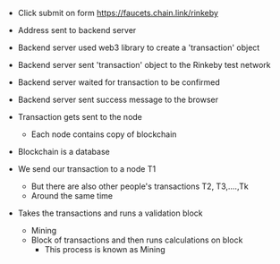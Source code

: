 - Click submit on form https://faucets.chain.link/rinkeby
- Address sent to backend server
- Backend server used web3 library to create a 'transaction' object
- Backend server sent 'transaction' object to the Rinkeby test network
- Backend server waited for transaction to be confirmed
- Backend server sent success message to the browser

- Transaction gets sent to the node
	- Each node contains copy of blockchain
- Blockchain is a database
- We send our transaction to a node T1
	- But there are also other people's transactions T2, T3,....,Tk
	- Around the same time
- Takes the transactions and runs a validation block
	- Mining
	- Block of transactions and then runs calculations on block
		- This process is known as Mining
